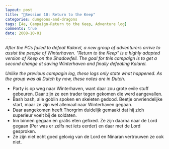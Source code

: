 ```yaml
---
layout: post
title: "🐲Session 10: Return to the Keep"
categories: dungeons-and-dragons
tags: [4e, Campaign-Return to the Keep, Adventure log]
comments: true
date: 2008-10-01
---
```


*After the PCs failed to defeat Kalarel, a new group of adventurers arrive to assist the people of Winterhaven. "Return to the Keep" is a highly adapted version of Keep on the Shadowfell. The goal for this campaign is to get a second change at saving Winterhaven and finally defeating Kalarel.*

*Unlike the previous campagin log, these logs only state what happened. As the group was all Dutch by now, these notes are in Dutch.*

* Party is op weg naar Winterhaven, want daar zou grote evile stuff gebeuren. Daar zijn ze een  trader tegen gekomen die werd aangevallen.
* Bash bash, alle goblin spoken en skeleten gedood. Beetje onvriendelijke start, maar ze zijn wel allemaal naar Winterhaven gegaan.
* Daar aangekomen heeft Thorgrim duidelijk gemaakt dat hij zich superieur voelt bij de soldaten.
* Inn binnen gegaan en gratis eten gefixed. Ze zijn daarna naar de Lord gegaan (Per was er zelfs net iets eerder) en daar met de Lord gesproken.
* Ze zijn niet echt goed gelovig van de Lord en Ninaran vertrouwen ze ook niet.